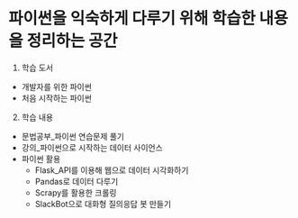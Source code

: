 # 파이썬을 익숙하게 다루기 위해 학습한 내용을 정리하는 공간
 1. 학습 도서
   - 개발자를 위한 파이썬
   - 처음 시작하는 파이썬
 2. 학습 내용
   - 문법공부_파이썬 연습문제 풀기
   - 강의_파이썬으로 시작하는 데이터 사이언스
   - 파이썬 활용
     - Flask_API를 이용해 웹으로 데이터 시각화하기
     - Pandas로 데이터 다루기
     - Scrapy를 활용한 크롤링
     - SlackBot으로 대화형 질의응답 봇 만들기
